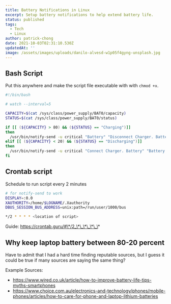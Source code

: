 ```yaml
---
title: Battery Notifications in Linux
excerpt: Setup battery notifications to help extend battery life.
status: published
tags:
  - Tech
  - Linux
author: patrick-chong
date: 2021-10-03T02:31:10.530Z
updatedAt: ''
image: /assets/images/uploads/danilo-alvesd-w1p05f4gyng-unsplash.jpg
---
```


## Bash Script

Put this anywhere and make the script file executable with with `chmod +x`.

```bash
#!/bin/bash

# watch --interval=5

CAPACITY=$(cat /sys/class/power_supply/BAT0/capacity)
STATUS=$(cat /sys/class/power_supply/BAT0/status)

if [[ (${CAPACITY} > 80) && (${STATUS} == "Charging")]]
then
  /usr/bin/notify-send -u critical "Battery" "Disconnect Charger. Battery is above 80%"
elif [[ (${CAPACITY} < 20) && (${STATUS} == "Discharging")]]
then
  /usr/bin/notify-send -u critical "Connect Charger. Battery" "Battery is below 20%"
fi
```

## Crontab script

Schedule to run script every 2 minutes

```bash
# for notify-send to work
DISPLAY=:0.0
XAUTHORITY=/home/$LOGNAME/.Xauthority
DBUS_SESSION_BUS_ADDRESS=unix:path=/run/user/1000/bus

*/2 * * * * <location of script>
```

Guide: https://crontab.guru/#\*/2_\*\_\*\_\*\_\*

## Why keep laptop battery between 80-20 percent

Have to admit that I had a hard time finding reputable sources, but I guess it could be true if many sources are saying the same thing?

Example Sources:

- https://www.wired.co.uk/article/how-to-improve-battery-life-tips-myths-smartphones
- https://www.choice.com.au/electronics-and-technology/phones/mobile-phones/articles/how-to-care-for-phone-and-laptop-lithium-batteries
